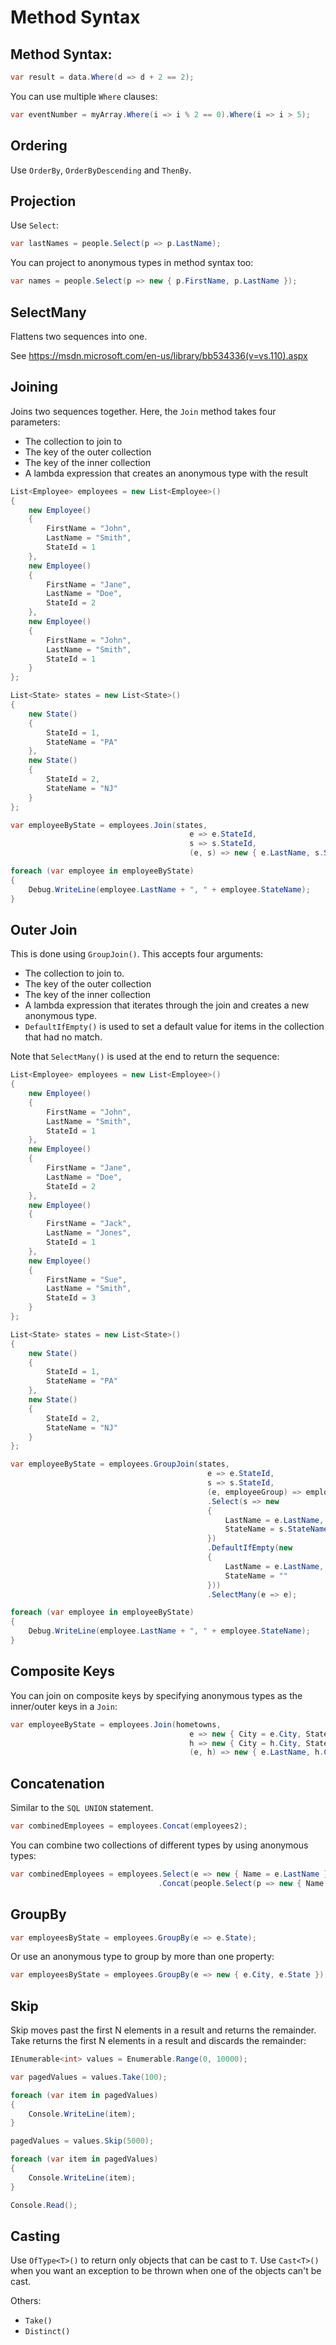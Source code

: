 # Method Syntax


## Method Syntax:

```csharp
var result = data.Where(d => d + 2 == 2);
```

You can use multiple `Where` clauses:

```csharp
var eventNumber = myArray.Where(i => i % 2 == 0).Where(i => i > 5);
```

## Ordering

Use `OrderBy`, `OrderByDescending` and `ThenBy`.


## Projection
Use `Select`:

```csharp
var lastNames = people.Select(p => p.LastName);
```

You can project to anonymous types in method syntax too:

```csharp
var names = people.Select(p => new { p.FirstName, p.LastName });
```

## SelectMany
Flattens two sequences into one.

See https://msdn.microsoft.com/en-us/library/bb534336(v=vs.110).aspx


## Joining
Joins two sequences together. Here, the `Join` method takes four parameters:
- The collection to join to
- The key of the outer collection
- The key of the inner collection
- A lambda expression that creates an anonymous type with the result

```csharp
List<Employee> employees = new List<Employee>()
{
    new Employee()
    {
        FirstName = "John",
        LastName = "Smith",
        StateId = 1
    },
    new Employee()
    {
        FirstName = "Jane",
        LastName = "Doe",
        StateId = 2
    },
    new Employee()
    {
        FirstName = "John",
        LastName = "Smith",
        StateId = 1
    }
};

List<State> states = new List<State>()
{
    new State()
    {
        StateId = 1,
        StateName = "PA"
    },
    new State()
    {
        StateId = 2,
        StateName = "NJ"
    }
};

var employeeByState = employees.Join(states,
                                        e => e.StateId,
                                        s => s.StateId,
                                        (e, s) => new { e.LastName, s.StateName });

foreach (var employee in employeeByState)
{
    Debug.WriteLine(employee.LastName + ", " + employee.StateName);
}
```

## Outer Join
This is done using `GroupJoin()`.  This accepts four arguments:
- The collection to join to.
- The key of the outer collection
- The key of the inner collection
- A lambda expression that iterates through the join and creates a new anonymous type.
- `DefaultIfEmpty()` is used to set a default value for items in the collection that had no match.

Note that `SelectMany()` is used at the end to return the sequence:

```csharp
List<Employee> employees = new List<Employee>()
{
    new Employee()
    {
        FirstName = "John",
        LastName = "Smith",
        StateId = 1
    },
    new Employee()
    {
        FirstName = "Jane",
        LastName = "Doe",
        StateId = 2
    },
    new Employee()
    {
        FirstName = "Jack",
        LastName = "Jones",
        StateId = 1
    },
    new Employee()
    {
        FirstName = "Sue",
        LastName = "Smith",
        StateId = 3
    }
};

List<State> states = new List<State>()
{
    new State()
    {
        StateId = 1,
        StateName = "PA"
    },
    new State()
    {
        StateId = 2,
        StateName = "NJ"
    }
};

var employeeByState = employees.GroupJoin(states,
                                            e => e.StateId,
                                            s => s.StateId,
                                            (e, employeeGroup) => employeeGroup
                                            .Select(s => new
                                            {
                                                LastName = e.LastName,
                                                StateName = s.StateName
                                            })
                                            .DefaultIfEmpty(new
                                            {
                                                LastName = e.LastName,
                                                StateName = ""
                                            }))
                                            .SelectMany(e => e);

foreach (var employee in employeeByState)
{
    Debug.WriteLine(employee.LastName + ", " + employee.StateName);
}
```

## Composite Keys
You can join on composite keys by specifying anonymous types as the inner/outer keys in a `Join`:

```csharp
var employeeByState = employees.Join(hometowns,
                                        e => new { City = e.City, State = e.State },
                                        h => new { City = h.City, State = h.State },
                                        (e, h) => new { e.LastName, h.CityCode });
```

## Concatenation
Similar to the `SQL UNION` statement.

```csharp
var combinedEmployees = employees.Concat(employees2);
```

You can combine two collections of different types by using anonymous types:

```csharp
var combinedEmployees = employees.Select(e => new { Name = e.LastName })
                                 .Concat(people.Select(p => new { Name = p.LastName }));
```


## GroupBy

```csharp
var employeesByState = employees.GroupBy(e => e.State);
```
Or use an anonymous type to group by more than one property:

```csharp
var employeesByState = employees.GroupBy(e => new { e.City, e.State });
```

## Skip
Skip moves past the first N elements in a result and returns the remainder. Take returns the first N elements in a result and discards the remainder:

```csharp
IEnumerable<int> values = Enumerable.Range(0, 10000);

var pagedValues = values.Take(100);

foreach (var item in pagedValues)
{
    Console.WriteLine(item);
}

pagedValues = values.Skip(5000);

foreach (var item in pagedValues)
{
    Console.WriteLine(item);
}

Console.Read();
```

## Casting
Use `OfType<T>()` to return only objects that can be cast to `T`. Use `Cast<T>()` when you want an exception to be thrown when one of the objects can't be cast.

Others:
- `Take()`
- `Distinct()`



<!--stackedit_data:
eyJoaXN0b3J5IjpbLTE3MTgxMjE1OTRdfQ==
-->